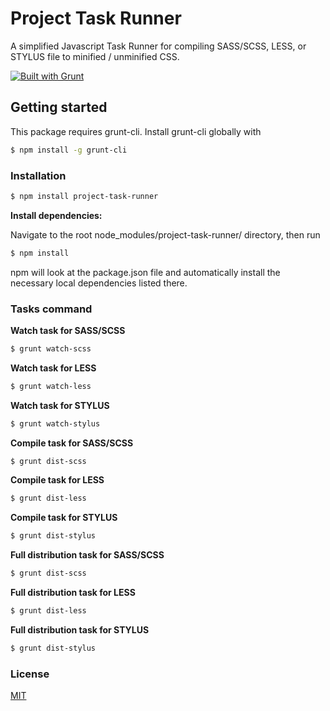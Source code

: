 # Project Task Runner

A simplified Javascript Task Runner for compiling SASS/SCSS, LESS, or STYLUS file to minified / unminified CSS.

[![Built with Grunt](https://cdn.gruntjs.com/builtwith.svg)](http://gruntjs.com/)

## Getting started

This package requires grunt-cli. Install grunt-cli globally with

```bash
$ npm install -g grunt-cli
```

### Installation

```bash
$ npm install project-task-runner
```

**Install dependencies:**

Navigate to the root node_modules/project-task-runner/ directory, then run 

```bash
$ npm install
```

npm will look at the package.json file and automatically install the necessary local dependencies listed there.


### Tasks command

**Watch task for SASS/SCSS**

```bash
$ grunt watch-scss
```

**Watch task for LESS**

```bash
$ grunt watch-less
```

**Watch task for STYLUS**

```bash
$ grunt watch-stylus
```

**Compile task for SASS/SCSS**

```bash
$ grunt dist-scss
```

**Compile task for LESS**

```bash
$ grunt dist-less
```

**Compile task for STYLUS**

```bash
$ grunt dist-stylus
```

**Full distribution task for SASS/SCSS**

```bash
$ grunt dist-scss
```

**Full distribution task for LESS**

```bash
$ grunt dist-less
```

**Full distribution task for STYLUS**

```bash
$ grunt dist-stylus
```

### License

[MIT](LICENSE)
